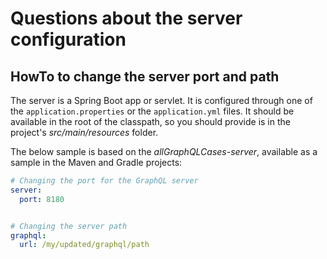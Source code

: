 
# Questions about the server configuration


## HowTo to change the server port and path

The server is a Spring Boot app or servlet. It is configured through one of the `application.properties` or the `application.yml` files. It should be available in the root of the classpath, so you should provide is in the project's _src/main/resources_ folder.

The below sample is based on the _allGraphQLCases-server_, available as a sample in the Maven and Gradle projects:

```yml
# Changing the port for the GraphQL server
server:
  port: 8180


# Changing the server path
graphql:
  url: /my/updated/graphql/path
```